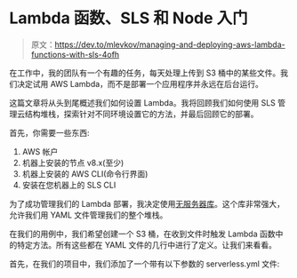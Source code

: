 # Lambda 函数、SLS 和 Node 入门

> 原文：<https://dev.to/mlevkov/managing-and-deploying-aws-lambda-functions-with-sls-4ofh>

在工作中，我的团队有一个有趣的任务，每天处理上传到 S3 桶中的某些文件。我们决定试用 AWS Lambda，而不是部署一个应用程序并永远在后台运行。

这篇文章将从头到尾概述我们如何设置 Lambda。我将回顾我们如何使用 SLS 管理云结构堆栈，探索针对不同环境设置它的方法，并最后回顾它的部署。

首先，你需要一些东西:

1.  AWS 帐户
2.  机器上安装的节点 v8.x(至少)
3.  机器上安装的 AWS CLI(命令行界面)
4.  安装在您机器上的 SLS CLI

为了成功管理我们的 Lambda 部署，我决定使用[无服务器库](https://serverless.com/)。这个库非常强大，允许我们用 YAML 文件管理我们的整个堆栈。

在我们的用例中，我们希望创建一个 S3 桶，在收到文件时触发 Lambda 函数中的特定方法。所有这些都在 YAML 文件的几行中进行了定义。让我们来看看。

首先，在我们的项目中，我们添加了一个带有以下参数的 serverless.yml 文件: